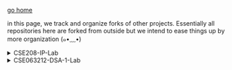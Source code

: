 [go home](https://github.com/oU1TS/.github/wiki)

in this page, we track and organize forks of other projects. Essentially all repositories here are forked from outside but we intend to ease things up by more organization (⁠๑⁠•⁠﹏⁠•⁠)

<details>
<summary>CSE208-IP-Lab</summary>
<ul>
<li><a href="https://github.com/oU1TS/php-project">php-project</a> &larr; <a href="https://github.com/FahimHossain1085">0432320005101085</a></li>
<li><a href="https://github.com/oU1TS/The-Begging-From-The-Beginning">The-Begging-From-The-Beginning</a> &larr; <a href="https://github.com/shoytanbaba99">0432320005101064</a></li>
</ul>
</details>

<details>
<summary>CSE063212-DSA-1-Lab</summary>
<ul>
<li><a href="https://github.com/oU1TS/DSA-project-55-3B-088"> DSA-project-55-3B-088</a> &larr; <a href="https://github.com/b1tranger">0432410005101088</a></li>
</ul>
</details>